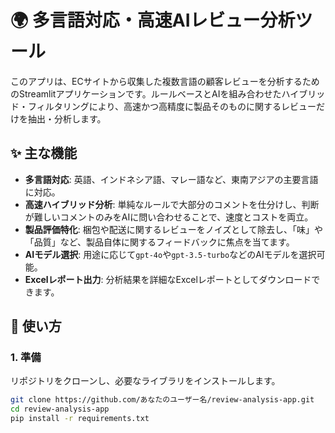 # 🌍 多言語対応・高速AIレビュー分析ツール

このアプリは、ECサイトから収集した複数言語の顧客レビューを分析するためのStreamlitアプリケーションです。ルールベースとAIを組み合わせたハイブリッド・フィルタリングにより、高速かつ高精度に製品そのものに関するレビューだけを抽出・分析します。

## ✨ 主な機能

- **多言語対応**: 英語、インドネシア語、マレー語など、東南アジアの主要言語に対応。
- **高速ハイブリッド分析**: 単純なルールで大部分のコメントを仕分けし、判断が難しいコメントのみをAIに問い合わせることで、速度とコストを両立。
- **製品評価特化**: 梱包や配送に関するレビューをノイズとして除去し、「味」や「品質」など、製品自体に関するフィードバックに焦点を当てます。
- **AIモデル選択**: 用途に応じて`gpt-4o`や`gpt-3.5-turbo`などのAIモデルを選択可能。
- **Excelレポート出力**: 分析結果を詳細なExcelレポートとしてダウンロードできます。

## 🚀 使い方

### 1. 準備
リポジトリをクローンし、必要なライブラリをインストールします。
```bash
git clone https://github.com/あなたのユーザー名/review-analysis-app.git
cd review-analysis-app
pip install -r requirements.txt
